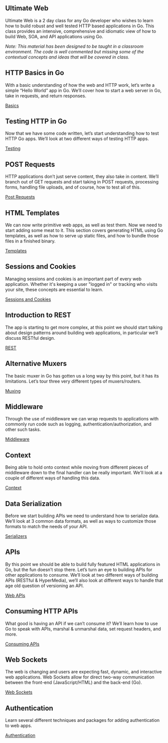 ## Ultimate Web
Ultimate Web is a 2 day class for any Go developer who wishes to learn how to build robust and well tested HTTP based applications in Go. This class provides an intensive, comprehensive and idiomatic view of how to build Web, SOA, and API applications using Go.

*Note: This material has been designed to be taught in a classroom environment. The code is well commented but missing some of the contextual concepts and ideas that will be covered in class.*

## HTTP Basics in Go
With a basic understanding of how the web and HTTP work, let’s write a simple “Hello World” app in Go. We’ll cover how to start a web server in Go, take in requests, and return responses.

[Basics](../../topics/web/basics/README.md)

## Testing HTTP in Go
Now that we have some code written, let’s start understanding how to test HTTP Go apps. We’ll look at two different ways of testing HTTP apps.

[Testing](../../topics/web/testing/README.md)

## POST Requests
HTTP applications don’t just serve content, they also take in content. We’ll branch out of GET requests and start taking in POST requests, processing forms, handling file uploads, and of course, how to test all of this.

[Post Requests](../../topics/web/posts/README.md)

## HTML Templates
We can now write primitive web apps, as well as test them. Now we need to start adding some meat to it. This section covers generating HTML using Go templates, as well as how to serve up static files, and how to bundle those files in a finished binary.

[Templates](../../topics/web/templates/README.md)

## Sessions and Cookies
Managing sessions and cookies is an important part of every web application. Whether it's keeping a user "logged in" or tracking who visits your site, these concepts are essential to learn.

[Sessions and Cookies](../../topics/web/sessions_cookies/README.md)

## Introduction to REST
The app is starting to get more complex, at this point we should start talking about design patterns around building web applications, in particular we’ll discuss RESTful design.

[REST](../../topics/web/rest/README.md)

## Alternative Muxers
The basic muxer in Go has gotten us a long way by this point, but it has its limitations. Let’s tour three very different types of muxers/routers.

[Muxing](../../topics/web/muxers/README.md)

## Middleware
Through the use of middleware we can wrap requests to applications with commonly run code such as logging, authentication/authorization, and other such tasks.

[Middleware](../../topics/web/middleware/README.md)

## Context
Being able to hold onto context while moving from different pieces of middleware down to the final handler can be really important. We'll look at a couple of different ways of handling this data.

[Context](../../topics/web/context/README.md)

## Data Serialization
Before we start building APIs we need to understand how to serialize data. We’ll look at 3 common data formats, as well as ways to customize those formats to match the needs of your API.

[Serializers](../../topics/web/serializers/README.md)

## APIs
By this point we should be able to build fully featured HTML applications in Go, but the fun doesn’t stop there. Let’s turn an eye to building APIs for other applications to consume. We’ll look at two different ways of building APIs (RESTful & HyperMedia), we’ll also look at different ways to handle that age old question of versioning an API.

[Web APIs](../../topics/web/apis/README.md)

## Consuming HTTP APIs
What good is having an API if we can’t consume it? We’ll learn how to use Go to speak with APIs, marshal & unmarshal data, set request headers, and more.

[Consuming APIs](../../topics/web/consuming/README.md)

## Web Sockets
The web is changing and users are expecting fast, dynamic, and interactive web applications. Web Sockets allow for direct two-way communication between the front-end (JavaScript/HTML) and the back-end (Go).

[Web Sockets](../../topics/web/sockets/README.md)

## Authentication

Learn several different techniques and packages for adding authentication to web apps.

[Authentication](../../topics/web/auth/README.md)

